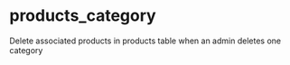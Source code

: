 # products_category
Delete associated products in products table when an admin deletes one category
